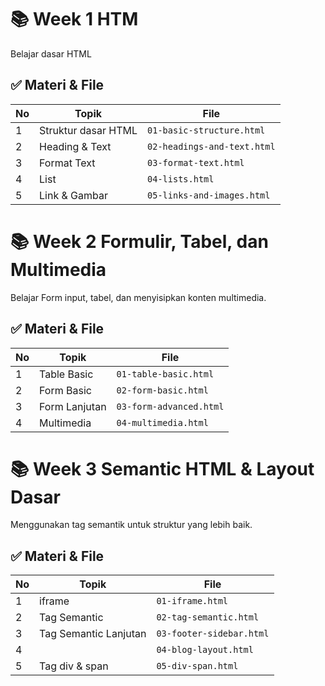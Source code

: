 # 📚 Week 1 HTM
Belajar dasar HTML
## ✅ Materi & File
| No |           Topik           |              File           |
|----|---------------------------|-----------------------------|
| 1  | Struktur dasar HTML       | `01-basic-structure.html`   |
| 2  | Heading & Text            | `02-headings-and-text.html` |
| 3  | Format Text               | `03-format-text.html`       |
| 4  | List                      | `04-lists.html`             |
| 5  | Link & Gambar             | `05-links-and-images.html`  |

# 📚 Week 2 Formulir, Tabel, dan Multimedia
Belajar Form input, tabel, dan menyisipkan konten multimedia.
## ✅ Materi & File
| No |           Topik           |              File           |
|----|---------------------------|-----------------------------|
| 1  | Table Basic               | `01-table-basic.html`       |
| 2  | Form Basic                | `02-form-basic.html`        |
| 3  | Form Lanjutan             | `03-form-advanced.html`     |
| 4  | Multimedia                | `04-multimedia.html`        |

# 📚 Week 3 Semantic HTML & Layout Dasar
Menggunakan tag semantik untuk struktur yang lebih baik.
## ✅ Materi & File
| No |           Topik           |              File           |
|----|---------------------------|-----------------------------|
| 1  | iframe                    | `01-iframe.html`            |
| 2  | Tag Semantic              | `02-tag-semantic.html`      |
| 3  | Tag Semantic Lanjutan     | `03-footer-sidebar.html`    |
| 4  |                           | `04-blog-layout.html`       |
| 5  | Tag div & span            | `05-div-span.html`          |

